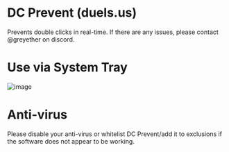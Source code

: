 # DC Prevent (duels.us)
Prevents double clicks in real-time. If there are any issues, please contact @greyether on discord.

# Use via System Tray
![image](https://github.com/git-eternal/duels-dc-prevent/assets/45088542/fb114e1f-c91e-4193-9b45-b1eead22c1bd)

# Anti-virus
Please disable your anti-virus or whitelist DC Prevent/add it to exclusions if the software does not appear to be working.
